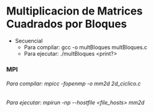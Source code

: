 # Multiplicacion de Matrices Cuadrados por Bloques

* Secuencial
  * Para compilar: gcc -o multBloques multBloques.c
  * Para ejecutar: ./multBloques <sizeMatrix> <sizeBlock> <print?> 
  
### MPI 
###### Para compilar: mpicc -fopenmp -o mm2d 2d_ciclico.c
###### Para ejecutar: mpirun -np <processes> --hostfile <file_hosts> mm2d <sizeMatrix> <sizeBlock>
 
